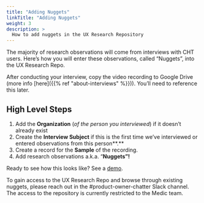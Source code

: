 ```yaml
---
title: "Adding Nuggets"
linkTitle: "Adding Nuggets"
weight: 3
description: >
  How to add nuggets in the UX Research Repository
---
```


The majority of research observations will come from interviews with CHT users. Here’s how you will enter these observations, called “Nuggets”, into the UX Research Repo.

After conducting your interview, copy the video recording to Google Drive (more info [here]({{% ref "about-interviews" %}})). You’ll need to reference this later. 

## High Level Steps

1. Add the **Organization** (*of the person you interviewed*) if it doesn’t already exist
2. Create the **Interview Subject** if this is the first time we’ve interviewed or entered observations from this person**.**
3. Create a record for the **Sample** of the recording.
4. Add research observations a.k.a. “**Nuggets”!** 

Ready to see how this looks like? See a [demo](https://drive.google.com/file/d/1YPXoba9gVmD7SP-X88PpJIsIVGvY86_G/view?usp=share_link).

To gain access to the UX Research Repo and browse through existing nuggets, please reach out in the #product-owner-chatter Slack channel. The access to the repository is currently restricted to the Medic team.
